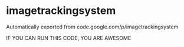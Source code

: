 # imagetrackingsystem
Automatically exported from code.google.com/p/imagetrackingsystem


IF YOU CAN RUN THIS CODE, YOU ARE AWESOME
